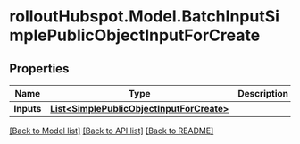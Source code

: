# rolloutHubspot.Model.BatchInputSimplePublicObjectInputForCreate

## Properties

Name | Type | Description | Notes
------------ | ------------- | ------------- | -------------
**Inputs** | [**List&lt;SimplePublicObjectInputForCreate&gt;**](SimplePublicObjectInputForCreate.md) |  | 

[[Back to Model list]](../README.md#documentation-for-models) [[Back to API list]](../README.md#documentation-for-api-endpoints) [[Back to README]](../README.md)


